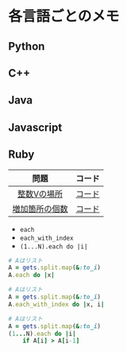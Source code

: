 # 各言語ごとのメモ

## Python

## C++

## Java

## Javascript

## Ruby

|問題|コード|
|:--:|:--:|
|[整数Vの場所](https://algo-method.com/tasks/216)|[コード]()|
|[増加箇所の個数](https://algo-method.com/tasks/215)|[コード]()|

- `each`
- `each_with_index`
- `(1...N).each do |i|`

```ruby
# Aはリスト
A = gets.split.map(&:to_i)
A.each do |x|
```

```ruby
# Aはリスト
A = gets.split.map(&:to_i)
A.each_with_index do |x, i|
```

```ruby
# Aはリスト
A = gets.split.map(&:to_i)
(1...N).each do |i|
    if A[i] > A[i-1]
```